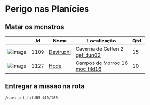 # Perigo nas Planícies

## Matar os monstros

| | Id | Nome | Localização | Qtd. |
| - | - | - | - | - |
| ![image](https://file5s.ratemyserver.net/mobs/1109.gif) | 1109 | [Deviruchi](https://ratemyserver.net/mob_db.php?mob_id=1109&small=1&back=1) | Caverna de Geffen 2 <br>[gef_dun02](https://ratemyserver.net/index.php?page=npc_shop_warp&map=gef_dun02) | 15 |
| ![image](https://file5s.ratemyserver.net/mobs/1127.gif) | 1127 | [Hode](https://ratemyserver.net/mob_db.php?mob_id=1127&small=1&back=1) | Campos de Morroc 16<br>[moc_fild16](https://ratemyserver.net/index.php?page=npc_shop_warp&map=moc_fild16) | 10 |


## Entregar a missão na rota

```
/navi prt_fild05 140/180
```
